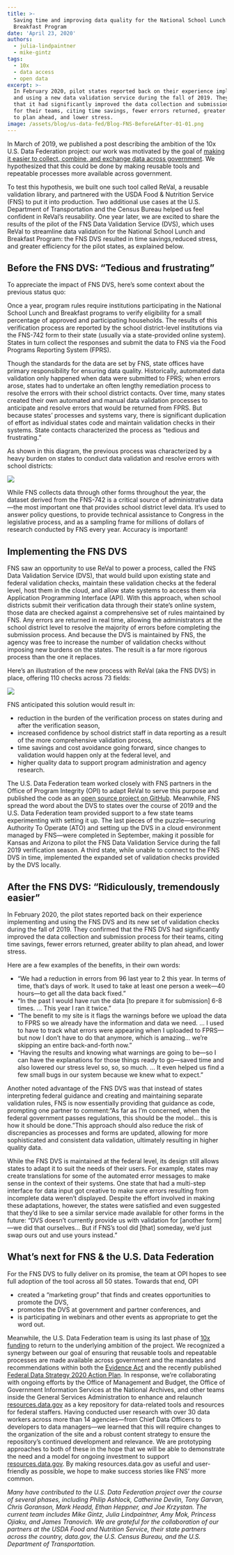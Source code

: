```yaml
---
title: >-
  Saving time and improving data quality for the National School Lunch &
  Breakfast Program
date: 'April 23, 2020'
authors:
  - julia-lindpaintner
  - mike-gintz
tags:
  - 10x
  - data access
  - open data
excerpt: >-
  In February 2020, pilot states reported back on their experience implementing
  and using a new data validation service during the fall of 2019. They agreed
  that it had significantly improved the data collection and submission process
  for their teams, citing time savings, fewer errors returned, greater ability
  to plan ahead, and lower stress.
image: /assets/blog/us-data-fed/Blog-FNS-Before&After-01-01.png
---
```

In March of 2019, we published a post describing the ambition of the 10x U.S. Data Federation project: our work was motivated by the goal of [making it easier to collect, combine, and exchange data across government](https://18f.gsa.gov/2019/03/05/the-us-data-federation/). We hypothesized that this could be done by making reusable tools and repeatable processes more available across government.

To test this hypothesis, we built one such tool called ReVal, a reusable validation library, and partnered with the USDA Food & Nutrition Service (FNS) to put it into production. Two additional use cases at the U.S. Department of Transportation and the Census Bureau helped us feel confident in ReVal’s reusability. One year later, we are excited to share the results of the pilot of the FNS Data Validation Service (DVS), which uses ReVal to streamline data validation for the National School Lunch and Breakfast Program: the FNS DVS resulted in time savings,reduced stress, and greater efficiency for the pilot states, as explained below. 

## Before the FNS DVS: “Tedious and frustrating”

To appreciate the impact of FNS DVS, here’s some context about the previous status quo:

Once a year, program rules require institutions participating in the National School Lunch and Breakfast programs to verify eligibility for a small percentage of approved and participating households. The results of this verification process are reported by the school district-level institutions via the FNS-742 form to their state (usually via a state-provided online system). States in turn collect the responses and submit the data to FNS via the Food Programs Reporting System (FPRS).

Though the standards for the data are set by FNS, state offices have primary responsibility for ensuring data quality. Historically, automated data validation only happened when data were submitted to FPRS; when errors arose, states had to undertake an often lengthy remediation process to resolve the errors with their school district contacts. Over time, many states created their own automated and manual data validation processes to anticipate and resolve errors that would be returned from FPRS. But because states’ processes and systems vary, there is significant duplication of effort as individual states code and maintain validation checks in their systems. State contacts characterized the process as “tedious and frustrating.”

As shown in this diagram, the previous process was characterized by a heavy burden on states to conduct data validation and resolve errors with school districts:

![](https://lh5.googleusercontent.com/AHeFztcwTAnS7sevyMLVlvOXKJZFq37JT8aug-jjN2rixDctwPb1acyDqY2GPELP9RIrXQUSzsahHAcZ_P4HlwQPhvdpxYXrT5qumbVYpvdOpeZpfgpzNGwxemKxEO_FCbDcKC5y)

While FNS collects data through other forms throughout the year, the dataset derived from the FNS-742 is a critical source of administrative data—the most important one that provides school district level data. It’s used to answer policy questions, to provide technical assistance to Congress in the legislative process, and as a sampling frame for millions of dollars of research conducted by FNS every year. Accuracy is important!

## Implementing the FNS DVS

FNS saw an opportunity to use ReVal to power a process, called the FNS Data Validation Service (DVS), that would build upon existing state and federal validation checks, maintain these validation checks at the federal level, host them in the cloud, and allow state systems to access them via Application Programming Interface (API). With this approach, when school districts submit their verification data through their state’s online system, those data are checked against a comprehensive set of rules maintained by FNS. Any errors are returned in real time, allowing the administrators at the school district level to resolve the majority of errors before completing the submission process. And because the DVS is maintained by FNS, the agency was free to increase the number of validation checks without imposing new burdens on the states. The result is a far more rigorous process than the one it replaces.

Here’s an illustration of the new process with ReVal (aka the FNS DVS) in place, offering 110 checks across 73 fields:

![](https://lh3.googleusercontent.com/8pkN4Wg9Ho_PeU4PbyUwoG9jgZHRu-IsoeN7LHGmCCw-vlqZYsIBGPdm-0MHnIjKn1ZAej4VjP4pLTJ0j-1nD02ZVDzXdB-Y4865ErhUOxebZQQu7IY6OasH2dnvj4LARybd_AoW)

FNS anticipated this solution would result in:

* reduction in the burden of the verification process on states during and after the verification season,
* increased confidence by school district staff in data reporting as a result of the more comprehensive validation process,
* time savings and cost avoidance going forward, since changes to validation would happen only at the federal level, and
* higher quality data to support program administration and agency research.

The U.S. Data Federation team worked closely with FNS partners in the Office of Program Integrity (OPI) to adapt ReVal to serve this purpose and published the code as an [open source project on GitHub](https://github.com/18F/usda-fns-ingest). Meanwhile, FNS spread the word about the DVS to states over the course of 2019 and the U.S. Data Federation team provided support to a few state teams experimenting with setting it up. The last pieces of the puzzle—securing Authority To Operate (ATO) and setting up the DVS in a cloud environment managed by FNS—were completed in September, making it possible for Kansas and Arizona to pilot the FNS Data Validation Service during the fall 2019 verification season. A third state, while unable to connect to the FNS DVS in time, implemented the expanded set of validation checks provided by the DVS locally.

## After the FNS DVS: “Ridiculously, tremendously easier”

In February 2020, the pilot states reported back on their experience implementing and using the FNS DVS and its new set of validation checks during the fall of 2019. They confirmed that the FNS DVS had significantly improved the data collection and submission process for their teams, citing time savings, fewer errors returned, greater ability to plan ahead, and lower stress.

Here are a few examples of the benefits, in their own words:

* “We had a reduction in errors from 96 last year to 2 this year. In terms of time, that’s days of work. It used to take at least one person a week—40 hours—to get all the data back fixed.”
* “In the past I would have run the data \[to prepare it for submission] 6-8 times. … This year I ran it twice.”
* “The benefit to my site is it flags the warnings before we upload the data to FPRS so we already have the information and data we need. … I used to have to track what errors were appearing when I uploaded to FPRS—but now I don’t have to do that anymore, which is amazing… we’re skipping an entire back-and-forth now.”
* “Having the results and knowing what warnings are going to be—so I can have the explanations for those things ready to go—saved time and also lowered our stress level so, so, so much. … It even helped us find a few small bugs in our system because we knew what to expect.”

Another noted advantage of the FNS DVS was that instead of states interpreting federal guidance and creating and maintaining separate validation rules, FNS is now essentially providing that guidance as code, prompting one partner to comment:“As far as I’m concerned, when the federal government passes regulations, this should be the model… this is how it should be done.”This approach should also reduce the risk of discrepancies as processes and forms are updated, allowing for more sophisticated and consistent data validation, ultimately resulting in higher quality data.

While the FNS DVS is maintained at the federal level, its design still allows states to adapt it to suit the needs of their users. For example, states may create translations for some of the automated error messages to make sense in the context of their systems. One state that had a multi-step interface for data input got creative to make sure errors resulting from incomplete data weren’t displayed. Despite the effort involved in making these adaptations, however, the states were satisfied and even suggested that they’d like to see a similar service made available for other forms in the future: “DVS doesn’t currently provide us with validation for \[another form]—we did that ourselves… But if FNS’s tool did \[that] someday, we’d just swap ours out and use yours instead.”

## What’s next for FNS & the U.S. Data Federation

For the FNS DVS to fully deliver on its promise, the team at OPI hopes to see full adoption of the tool across all 50 states. Towards that end, OPI

* created a “marketing group” that finds and creates opportunities to promote the DVS,
* promotes the DVS at government and partner conferences, and
* is participating in webinars and other events as appropriate to get the word out.

Meanwhile, the U.S. Data Federation team is using its last phase of [10x funding](https://10x.gsa.gov/the-10x-process/) to return to the underlying ambition of the project. We recognized a synergy between our goal of ensuring that reusable tools and repeatable processes are made available across government and the mandates and recommendations within both the [Evidence Act](https://www.congress.gov/bill/115th-congress/house-bill/4174) and the recently published [Federal Data Strategy 2020 Action Plan](https://strategy.data.gov/action-plan/#action-11-develop-a-repository-of-federal-enterprise-data-resources). In response, we’re collaborating with ongoing efforts by the Office of Management and Budget, the Office of Government Information Services at the National Archives, and other teams inside the General Services Administration to enhance and relaunch [resources.data.gov](https://resources.data.gov/) as a key repository for data-related tools and resources for federal staffers. Having conducted user research with over 30 data workers across more than 14 agencies—from Chief Data Officers to developers to data managers—we learned that this will require changes to the organization of the site and a robust content strategy to ensure the repository’s continued development and relevance. We are prototyping approaches to both of these in the hope that we will be able to demonstrate the need and a model for ongoing investment to support [resources.data.gov](https://resources.data.gov/). By making resources.data.gov as useful and user-friendly as possible, we hope to make success stories like FNS’ more common.

*Many have contributed to the U.S. Data Federation project over the course of several phases, including Philip Ashlock, Catherine Devlin, Tony Garvan, Chris Goranson, Mark Headd, Ethan Heppner, and Joe Krzystan. The current team includes Mike Gintz, Julia Lindpaintner, Amy Mok, Princess Ojiaku, and James Tranovich. We are grateful for the collaboration of our partners at the USDA Food and Nutrition Service, their state partners across the country, data.gov, the U.S. Census Bureau, and the U.S. Department of Transportation.*

